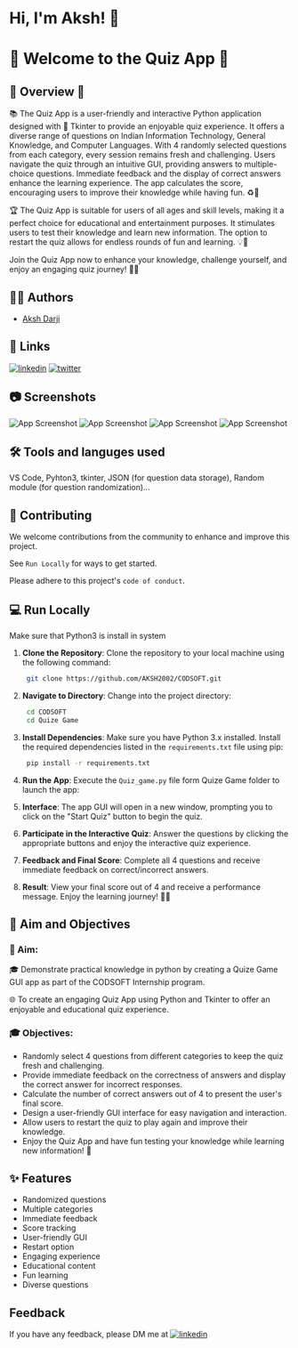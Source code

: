 
# Hi, I'm Aksh! 👋

# 🌟 Welcome to the Quiz App 🌟

## 🎯 Overview 🎯

📚 The Quiz App is a user-friendly and interactive Python application designed with 🎨 Tkinter to provide an enjoyable quiz experience. It offers a diverse range of questions on Indian Information Technology, General Knowledge, and Computer Languages. With 4 randomly selected questions from each category, every session remains fresh and challenging. Users navigate the quiz through an intuitive GUI, providing answers to multiple-choice questions. Immediate feedback and the display of correct answers enhance the learning experience. The app calculates the score, encouraging users to improve their knowledge while having fun. ♻️🧠

🏆 The Quiz App is suitable for users of all ages and skill levels, making it a perfect choice for educational and entertainment purposes. It stimulates users to test their knowledge and learn new information. The option to restart the quiz allows for endless rounds of fun and learning. 💡🎉

Join the Quiz App now to enhance your knowledge, challenge yourself, and enjoy an engaging quiz journey! 🚀🤓




## 👩‍💻 Authors

- [Aksh Darji](https://github.com/aksh2002)


## 🔗 Links
[![linkedin](https://img.shields.io/badge/linkedin-0A66C2?style=for-the-badge&logo=linkedin&logoColor=white)](https://linkedin.com/in/aksh-darji-127316210)
[![twitter](https://img.shields.io/badge/twitter-1DA1F2?style=for-the-badge&logo=twitter&logoColor=white)](https://twitter.com/akshdarji_135)

## 📷 Screenshots

![App Screenshot](https://raw.githubusercontent.com/AKSH2002/CODSOFT)
![App Screenshot](https://raw.githubusercontent.com/AKSH2002/CODSOFT)
![App Screenshot](https://raw.githubusercontent.com/AKSH2002/CODSOFT)
![App Screenshot](https://raw.githubusercontent.com/AKSH2002/CODSOFT)


## 🛠 Tools and languges used
VS Code, Pyhton3, tkinter, JSON (for question data storage), Random module (for question randomization)...


## 🤝 Contributing

We welcome contributions from the community to enhance and improve this project.

See `Run Locally` for ways to get started.

Please adhere to this project's `code of conduct`.


## 💻 Run Locally
Make sure that Python3 is install in system 


1. **Clone the Repository**: Clone the repository to your local machine using the following command:
   
     ```bash
      git clone https://github.com/AKSH2002/CODSOFT.git
     ```


2. **Navigate to Directory**: Change into the project directory:
   
     ```bash
      cd CODSOFT
      cd Quize Game
     ```


3. **Install Dependencies**: Make sure you have Python 3.x installed. Install the required dependencies listed in the `requirements.txt` file using pip:
   
     ```bash
      pip install -r requirements.txt
     ```

4. **Run the App**: Execute the `Quiz_game.py` file form Quize Game folder to launch the app:

5. **Interface**: The app GUI will open in a new window, prompting you to click on the "Start Quiz" button to begin the quiz.

6. **Participate in the Interactive Quiz**: Answer the questions by clicking the appropriate buttons and enjoy the interactive quiz experience.

7. **Feedback and Final Score**: Complete all 4 questions and receive immediate feedback on correct/incorrect answers.

7. **Result**: View your final score out of 4 and receive a performance message. Enjoy the learning journey! 🎉🤓


## 🎯 Aim and Objectives

### 🌟 Aim: 

🎓 Demonstrate practical knowledge in python by creating a Quize Game GUI app as part of the CODSOFT Internship program.

🌐 To create an engaging Quiz App using Python and Tkinter to offer an enjoyable and educational quiz experience.


### 🎓 Objectives:

- Randomly select 4 questions from different categories to keep the quiz fresh and challenging.
- Provide immediate feedback on the correctness of answers and display the correct answer for incorrect responses.
- Calculate the number of correct answers out of 4 to present the user's final score.
- Design a user-friendly GUI interface for easy navigation and interaction.
- Allow users to restart the quiz to play again and improve their knowledge.
- Enjoy the Quiz App and have fun testing your knowledge while learning new information! 🚀


## ✨ Features
- Randomized questions
- Multiple categories
- Immediate feedback
- Score tracking
- User-friendly GUI
- Restart option
- Engaging experience
- Educational content
- Fun learning
- Diverse questions


## Feedback

If you have any feedback, please DM me at [![linkedin](https://img.shields.io/badge/linkedin-0A66C2?style=for-the-badge&logo=linkedin&logoColor=white)](https://linkedin.com/in/aksh-darji-127316210)
